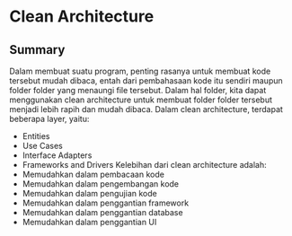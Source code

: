 # Clean Architecture
## Summary
Dalam membuat suatu program, penting rasanya untuk membuat kode tersebut mudah dibaca, entah dari pembahasaan kode itu sendiri maupun folder folder yang menaungi file tersebut. Dalam hal folder, kita dapat menggunakan clean architecture untuk membuat folder folder tersebut menjadi lebih rapih dan mudah dibaca. Dalam clean architecture, terdapat beberapa layer, yaitu:
*   Entities
*   Use Cases
*   Interface Adapters
*   Frameworks and Drivers
Kelebihan dari clean architecture adalah:
*   Memudahkan dalam pembacaan kode
*   Memudahkan dalam pengembangan kode
*   Memudahkan dalam pengujian kode
*   Memudahkan dalam penggantian framework
*   Memudahkan dalam penggantian database
*   Memudahkan dalam penggantian UI
